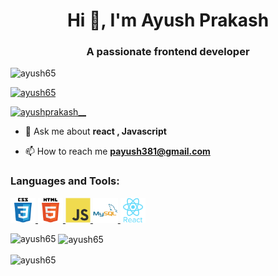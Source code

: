<h1 align="center">Hi 👋, I'm Ayush Prakash</h1>
<h3 align="center">A passionate frontend developer </h3>

<p align="left"> <img src="https://komarev.com/ghpvc/?username=ayush65&label=Profile%20views&color=0e75b6&style=flat" alt="ayush65" /> </p>

<p align="left"> <a href="https://github.com/ryo-ma/github-profile-trophy"><img src="https://github-profile-trophy.vercel.app/?username=ayush65" alt="ayush65" /></a> </p>

<p align="left"> <a href="https://twitter.com/ayushprakash__" target="blank"><img src="https://img.shields.io/twitter/follow/ayushprakash__?logo=twitter&style=for-the-badge" alt="ayushprakash__" /></a> </p>

- 💬 Ask me about **react , Javascript**

- 📫 How to reach me **payush381@gmail.com**



<h3 align="left">Languages and Tools:</h3>
<p align="left"> <a href="https://www.w3schools.com/css/" target="_blank" rel="noreferrer"> <img src="https://raw.githubusercontent.com/devicons/devicon/master/icons/css3/css3-original-wordmark.svg" alt="css3" width="40" height="40"/> </a> <a href="https://www.w3.org/html/" target="_blank" rel="noreferrer"> <img src="https://raw.githubusercontent.com/devicons/devicon/master/icons/html5/html5-original-wordmark.svg" alt="html5" width="40" height="40"/> </a> <a href="https://developer.mozilla.org/en-US/docs/Web/JavaScript" target="_blank" rel="noreferrer"> <img src="https://raw.githubusercontent.com/devicons/devicon/master/icons/javascript/javascript-original.svg" alt="javascript" width="40" height="40"/> </a> <a href="https://www.mysql.com/" target="_blank" rel="noreferrer"> <img src="https://raw.githubusercontent.com/devicons/devicon/master/icons/mysql/mysql-original-wordmark.svg" alt="mysql" width="40" height="40"/> </a> <a href="https://reactjs.org/" target="_blank" rel="noreferrer"> <img src="https://raw.githubusercontent.com/devicons/devicon/master/icons/react/react-original-wordmark.svg" alt="react" width="40" height="40"/> </a> </p>

<p><img align="left" src="https://github-readme-stats.vercel.app/api/top-langs?username=ayush65&show_icons=true&locale=en&layout=compact" alt="ayush65" /></p>

<p>&nbsp;<img align="center" src="https://github-readme-stats.vercel.app/api?username=ayush65&show_icons=true&locale=en" alt="ayush65" /></p>

<p><img align="center" src="https://github-readme-streak-stats.herokuapp.com/?user=ayush65&" alt="ayush65" /></p>
